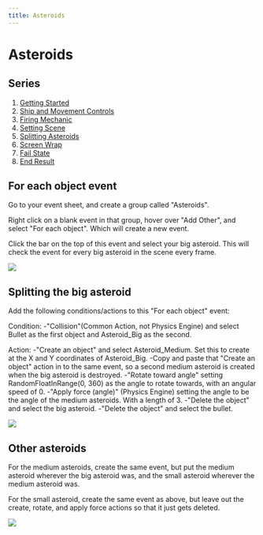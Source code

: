 ```yaml
---
title: Asteroids
---
```

# Asteroids

## Series

1. [Getting Started](/gdevelop5/tutorials/asteroids)
2. [Ship and Movement Controls](/gdevelop5/tutorials/asteroids/ship_and_movement_controls)
3. [Firing Mechanic](/gdevelop5/tutorials/asteroids/firing_bullet)
4. [Setting Scene](/gdevelop5/tutorials/asteroids/setting_scene)
5. [Splitting Asteroids](/gdevelop5/tutorials/asteroids/splitting_asteroids)
6. [Screen Wrap](/gdevelop5/tutorials/asteroids/screen_wrap)
7. [Fail State](/gdevelop5/tutorials/asteroids/fail_state)
8. [End Result](/gdevelop5/tutorials/asteroids/end_result)

## For each object event

Go to your event sheet, and create a group called "Asteroids".

Right click on a blank event in that group, hover over "Add Other", and select "For each object". Which will create a new event.

Click the bar on the top of this event and select your big asteroid. This will check the event for every big asteroid in the scene every frame.

![](/gdevelop5/tutorials/asteroids/asteroids_gif_10_creating_for_each_object_event_2.gif)

## Splitting the big asteroid

Add the following conditions/actions to this "For each object" event:

Condition:
-"Collision"(Common Action, not Physics Engine) and select Bullet as the first object and Asteroid_Big as the second.

Action:
-"Create an object" and select Asteroid_Medium. Set this to create at the X and Y coordinates of Asteroid_Big.
-Copy and paste that "Create an object" action in to the same event, so a second medium asteroid is created when the big asteroid is destroyed.
-"Rotate toward angle" setting RandomFloatInRange(0, 360) as the angle to rotate towards, with an angular speed of 0.
-"Apply force (angle)" (Physics Engine) setting the angle to be the angle of the medium asteroids. With a length of 3.
-"Delete the object" and select the big asteroid.
-"Delete the object" and select the bullet.

![](/gdevelop5/tutorials/asteroids/splitting_asteroids/pasted/20220119-174917.png)

## Other asteroids

For the medium asteroids, create the same event, but put the medium asteroid wherever the big asteroid was, and the small asteroid wherever the medium asteroid was.

For the small asteroid, create the same event as above, but leave out the create, rotate, and apply force actions so that it just gets deleted.

![](/gdevelop5/tutorials/asteroids/splitting_asteroids/pasted/20220119-180128.png)
